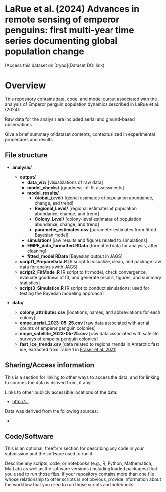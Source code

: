 # LaRue et al. (2024) Advances in remote sensing of emperor penguins: first multi-year time series documenting global population change

[Access this dataset on Dryad](Dataset DOI link)

# Overview

This repository contains data, code, and model output associated with the analysis of Emperor penguin population dynamics described in LaRue et al. (2024).

Raw data for the analysis are  included aerial and ground-based observations

Give a brief summary of dataset contents, contextualized in experimental procedures and results.

## File structure

- **analysis/** 
    - **output/** 
        - **data_viz/**    [visualizations of raw data] 
        - **model_checks/** [goodness-of-fit assessments]
        - **model_results/** 
            - **Global_Level/** [global estimates of population abundance, change, and trend]
            - **Regional_Level/** [regional estimates of population abundance, change, and trend]
            - **Colony_Level/** [colony-level estimates of population abundance, change, and trend]
            - **parameter_estimates.csv** [parameter estimates from fitted Bayesian model]
        - **simulation/** [raw results and figures related to simulations]
        - **EMPE_data_formatted.RData** [formatted data for analysis, after cleaning]
        - **fitted_model.RData** [Bayesian output in JAGS]
    - **script1_PrepareData.R** [R script to visualize, clean, and package raw data for analysis with JAGS]
    - **script2_FitModel.R** [R script to fit model, check convergence, evaluate goodness of fit, and generate results, figures, and summary statistics]
    - **script3_Simulation.R** [R script to conduct simulations; used for testing the Bayesian modeling approach]
    
- **data/** 
    - **colony_attributes.csv** [locations, names, and abbreviations for each colony]
    - **empe_aerial_2023-05-25.csv** [raw data associated with aerial counts of emperor penguin colonies]
    - **empe_satellite_2023-05-25.csv** [raw data associated with satellite surveys of emperor penguin colonies]
    - **fast_ice_trends.csv** [data related to regional trends in Antarctic fast ice, extracted from Table 1 in [Fraser et al. 2021](https://tc.copernicus.org/articles/15/5061/2021/)]

## Sharing/Access information

This is a section for linking to other ways to access the data, and for linking to sources the data is derived from, if any.

Links to other publicly accessible locations of the data:
 - [http://...](http://...)

Data was derived from the following sources:
 - []()


## Code/Software

This is an optional, freeform section for describing any code in your submission and the software used to run it.

Describe any scripts, code, or notebooks (e.g., R, Python, Mathematica, MatLab) as well as the software versions (including loaded packages) that you used to run those files. If your repository contains more than one file whose relationship to other scripts is not obvious, provide information about the workflow that you used to run those scripts and notebooks.